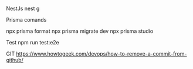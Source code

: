 NestJs
nest g <schematic> <name>

Prisma comands

npx prisma format
npx prisma migrate dev
npx prisma studio

Test
npm run test:e2e

GIT
https://www.howtogeek.com/devops/how-to-remove-a-commit-from-github/
